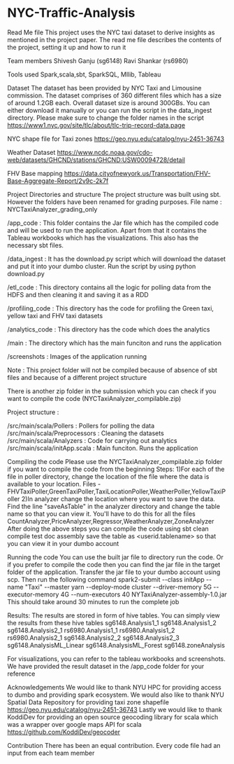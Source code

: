 # NYC-Traffic-Analysis


Read Me file This project uses the NYC taxi dataset to derive insights as mentioned in the project paper. The read me file describes the contents of the project, setting it up and how to run it

Team members Shivesh Ganju (sg6148) Ravi Shankar (rs6980)

Tools used Spark,scala,sbt, SparkSQL, Mllib, Tableau

Dataset The dataset has been provided by NYC Taxi and Limousine commission. The dataset comprises of 360 different files which has a size of around 1.2GB each. Overall dataset size is around 300GBs. You can either download it manually or you can run the script in the data_ingest directory. Please make sure to change the folder names in the script https://www1.nyc.gov/site/tlc/about/tlc-trip-record-data.page

NYC shape file for Taxi zones https://geo.nyu.edu/catalog/nyu-2451-36743

Weather Dataset https://www.ncdc.noaa.gov/cdo-web/datasets/GHCND/stations/GHCND:USW00094728/detail

FHV Base mapping https://data.cityofnewyork.us/Transportation/FHV-Base-Aggregate-Report/2v9c-2k7f

Project Directories and structure The project structure was built using sbt. However the folders have been renamed for grading purposes. File name : NYCTaxiAnalyzer_grading_only

/app_code : This folder contains the Jar file which has the compiled code and will be used to run the application. Apart from that it contains the Tableau workbooks which has the visualizations. This also has the necessary sbt files.

/data_ingest : It has the download.py script which will download the dataset and put it into your dumbo cluster. Run the script by using python download.py

/etl_code : This directory contains all the logic for polling data from the HDFS and then cleaning it and saving it as a RDD

/profiling_code : This directory has the code for profiling the Green taxi, yellow taxi and FHV taxi datasets

/analytics_code : This directory has the code which does the analytics

/main : The directory which has the main funciton and runs the application

/screenshots : Images of the application running

Note : This project folder will not be compiled because of absence of sbt files and because of a different project structure

There is another zip folder in the submission which you can check if you want to compile the code (NYCTaxiAnalyzer_compilable.zip)

Project structure :

/src/main/scala/Pollers : Pollers for polling the data /src/main/scala/Preprocessors : Cleaning the datasets /src/main/scala/Analyzers : Code for carrying out analytics /src/main/scala/initApp.scala : Main funciton. Runs the application

Compiling the code Please use the NYCTaxiAnalyzer_compilable.zip folder if you want to compile the code from the beginning Steps: 1)For each of the file in poller directory, change the location of the file where the data is available to your location. Files - FHVTaxiPoller,GreenTaxiPoller,TaxiLocationPoller,WeatherPoller,YellowTaxiPoller 2)In analyzer change the location where you want to save the data. Find the line "saveAsTable" in the analyzer directory and change the table name so that you can view it. You'll have to do this for all the files CountAnalyzer,PriceAnalyzer,Regressor,WeatherAnalyzer,ZoneAnalyzer After doing the above steps you can compile the code using sbt clean compile test doc assembly save the table as <userid.tablename> so that you can view it in your dumbo account

Running the code You can use the built jar file to directory run the code. Or if you prefer to compile the code then you can find the jar file in the target folder of the application. Transfer the jar file to your dumbo account using scp. Then run the following command spark2-submit --class initApp --name "Taxi" --master yarn --deploy-mode cluster --driver-memory 5G --executor-memory 4G --num-executors 40 NYTaxiAnalyzer-assembly-1.0.jar This should take around 30 minutes to run the complete job

Results: The results are stored in form of hive tables. You can simply view the results from these hive tables sg6148.Analysis1_1 sg6148.Analysis1_2 sg6148.Analysis2_1 rs6980.Analysis1_1 rs6980.Analysis1_2 rs6980.Analysis2_1 sg6148.Analysis2_2 sg6148.Analysis2_3 sg6148.AnalysisML_Linear sg6148.AnalysisML_Forest sg6148.zoneAnalysis

For visualizations, you can refer to the tableau workbooks and screenshots. We have provided the result dataset in the /app_code folder for your reference

Acknowledgements We would like to thank NYU HPC for providing access to dumbo and providing spark ecosystem. We would also like to thank NYU Spatial Data Repository for providing taxi zone shapefile https://geo.nyu.edu/catalog/nyu-2451-36743 Lastly we would like to thank KoddiDev for providing an open source geocoding library for scala which was a wrapper over google maps API for scala https://github.com/KoddiDev/geocoder

Contribution There has been an equal contribution. Every code file had an input from each team member
